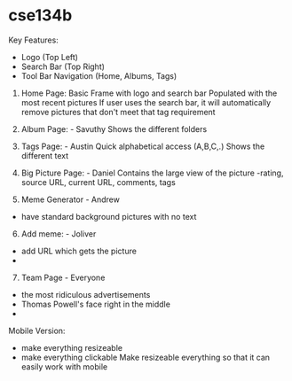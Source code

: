 cse134b
=======

Key Features:
- Logo (Top Left)
- Search Bar (Top Right)
- Tool Bar Navigation (Home, Albums, Tags)

1. Home Page: 
Basic Frame with logo and search bar
Populated with the most recent pictures
If user uses the search bar, it will automatically remove pictures that don't meet that tag requirement

2. Album Page: - Savuthy
Shows the different folders 

3. Tags Page: - Austin
Quick alphabetical access (A,B,C,.)
Shows the different text 


4. Big Picture Page: - Daniel
Contains the large view of the picture
-rating, source URL, current URL, comments, tags


5. Meme Generator - Andrew
- have standard background pictures with no text



6. Add meme: - Joliver 
- add URL which gets the picture
- 


7. Team Page - Everyone
- the most ridiculous advertisements 
- Thomas Powell's face right in the middle
- 


Mobile Version:
- make everything resizeable
- make everything clickable 
Make resizeable everything so that it can easily work with mobile





